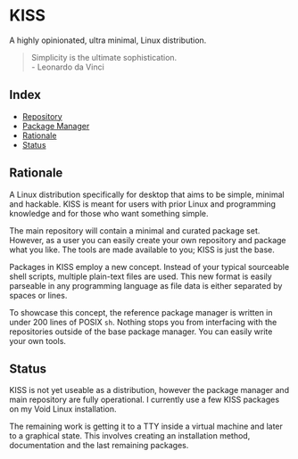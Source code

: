 # KISS

A highly opinionated, ultra minimal, Linux distribution.

> Simplicity is the ultimate sophistication.<br>- Leonardo da Vinci

## Index

- [Repository](https://github.com/kissx/packages)
- [Package Manager](https://github.com/kissx/kiss)
- [Rationale](#rationale)
- [Status](#status)


## Rationale

A Linux distribution specifically for desktop that aims to be simple, minimal and hackable. KISS is meant for users with prior Linux and programming knowledge and for those who want something simple.

The main repository will contain a minimal and curated package set. However, as a user you can easily create your own repository and package what you like. The tools are made available to you; KISS is just the base.

Packages in KISS employ a new concept. Instead of your typical sourceable shell scripts, multiple plain-text files are used. This new format is easily parseable in any programming language as file data is either separated by spaces or lines.

To showcase this concept, the reference package manager is written in under 200 lines of POSIX `sh`. Nothing stops you from interfacing with the repositories outside of the base package manager. You can easily write your own tools.

## Status

KISS is not yet useable as a distribution, however the package manager and main repository are fully operational. I currently use a few KISS packages on my Void Linux installation.

The remaining work is getting it to a TTY inside a virtual machine and later to a graphical state. This involves creating an installation method, documentation and the last remaining packages.
